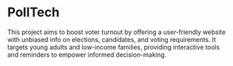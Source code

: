 # PollTech
This project aims to boost voter turnout by offering a user-friendly website with unbiased info on elections, candidates, and voting requirements. It targets young adults and low-income families, providing interactive tools and reminders to empower informed decision-making.
